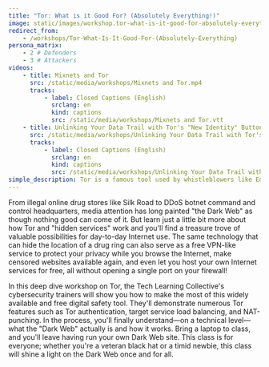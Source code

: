 ```yaml
---
title: "Tor: What is it Good For? (Absolutely Everything!)"
image: static/images/workshop.tor-what-is-it-good-for-absolutely-everything.square.jpg
redirect_from:
    - /workshops/Tor-What-Is-It-Good-For-(Absolutely-Everything)
persona_matrix:
    - 2 # Defenders
    - 3 # Attackers
videos:
    - title: Mixnets and Tor
      src: /static/media/workshops/Mixnets and Tor.mp4
      tracks:
          - label: Closed Captions (English)
            srclang: en
            kind: captions
            src: /static/media/workshops/Mixnets and Tor.vtt
    - title: Unlinking Your Data Trail with Tor's "New Identity" Button
      src: /static/media/workshops/Unlinking Your Data Trail with Tor's 'New Identity' Button.mp4
      tracks:
          - label: Closed Captions (English)
            srclang: en
            kind: captions
            src: /static/media/workshops/Unlinking Your Data Trail with Tor's 'New Identity' Button.vtt
simple_description: Tor is a famous tool used by whistleblowers like Edward Snowden, journalists, and even government agents to help them stay anonymous while they use the Internet. This workshop will show you not only how Tor works, but how you can and arguably should use it every day to protect your privacy while you do mundane (or more exciting&hellip;) things online. You'll learn about how Tor keeps your computer's IP address hidden from the Web sites you visit by using a technique called onion routing, why it's important to use the official Tor Browser software for maximum protection, and much, much more.
---
```


From illegal online drug stores like Silk Road to DDoS botnet command and control headquarters, media attention has long painted "the Dark Web" as though nothing good can come of it. But learn just a little bit more about how Tor and "hidden services" work and you'll find a treasure trove of valuable possibilities for day-to-day Internet use. The same technology that can hide the location of a drug ring can also serve as a free VPN-like service to protect your privacy while you browse the Internet, make censored websites available again, and even let you host your own Internet services for free, all without opening a single port on your firewall!

In this deep dive workshop on Tor, the Tech Learning Collective's cybersecurity trainers will show you how to make the most of this widely available and free digital safety tool. They'll demonstrate numerous Tor features such as Tor authentication, target service load balancing, and NAT-punching. In the process, you'll finally understand—on a technical level—what the "Dark Web" actually is and how it works. Bring a laptop to class, and you'll leave having run your own Dark Web site. This class is for everyone; whether you're a veteran black hat or a timid newbie, this class will shine a light on the Dark Web once and for all.
